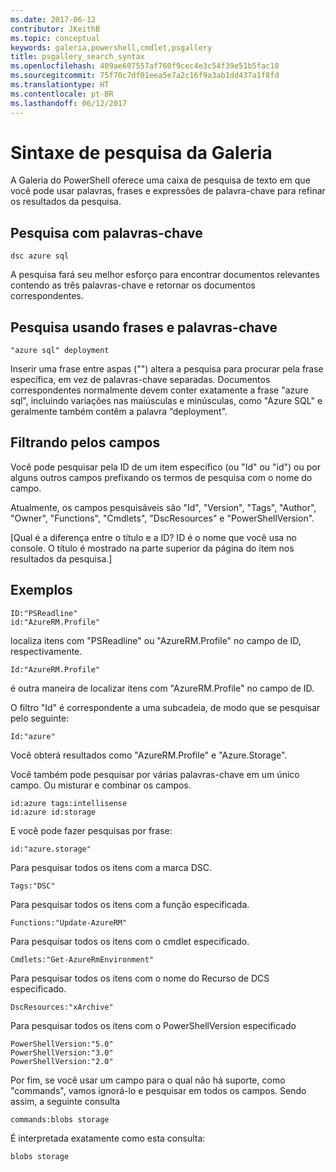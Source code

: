 ```yaml
---
ms.date: 2017-06-12
contributor: JKeithB
ms.topic: conceptual
keywords: galeria,powershell,cmdlet,psgallery
title: psgallery_search_syntax
ms.openlocfilehash: 409ae607557af760f9cec4e3c54f39e51b5fac18
ms.sourcegitcommit: 75f70c7df01eea5e7a2c16f9a3ab1dd437a1f8fd
ms.translationtype: HT
ms.contentlocale: pt-BR
ms.lasthandoff: 06/12/2017
---
```

<a id="gallery-search-syntax" class="xliff"></a>
# Sintaxe de pesquisa da Galeria

A Galeria do PowerShell oferece uma caixa de pesquisa de texto em que você pode usar palavras, frases e expressões de palavra-chave para refinar os resultados da pesquisa.

<a id="search-by-keywords" class="xliff"></a>
## Pesquisa com palavras-chave

    dsc azure sql

A pesquisa fará seu melhor esforço para encontrar documentos relevantes contendo as três palavras-chave e retornar os documentos correspondentes.

<a id="search-using-phrases-and-keywords" class="xliff"></a>
## Pesquisa usando frases e palavras-chave

    "azure sql" deployment

Inserir uma frase entre aspas ("") altera a pesquisa para procurar pela frase específica, em vez de palavras-chave separadas.
Documentos correspondentes normalmente devem conter exatamente a frase "azure sql", incluindo variações nas maiúsculas e minúsculas, como "Azure SQL" e geralmente também contêm a palavra “deployment".

<a id="filtering-on-fields" class="xliff"></a>
## Filtrando pelos campos

Você pode pesquisar pela ID de um item específico (ou "Id" ou "id") ou por alguns outros campos prefixando os termos de pesquisa com o nome do campo.

Atualmente, os campos pesquisáveis são "Id", "Version", "Tags", "Author", "Owner", "Functions", "Cmdlets", "DscResources" e "PowerShellVersion".

[Qual é a diferença entre o título e a ID? ID é o nome que você usa no console. O título é mostrado na parte superior da página do item nos resultados da pesquisa.]

<a id="examples" class="xliff"></a>
## Exemplos

    ID:"PSReadline"
    id:"AzureRM.Profile"

localiza itens com "PSReadline" ou "AzureRM.Profile" no campo de ID, respectivamente.

    Id:"AzureRM.Profile"

é outra maneira de localizar itens com "AzureRM.Profile" no campo de ID.

O filtro "Id" é correspondente a uma subcadeia, de modo que se pesquisar pelo seguinte:

    Id:"azure"
    
Você obterá resultados como "AzureRM.Profile" e "Azure.Storage".

Você também pode pesquisar por várias palavras-chave em um único campo. Ou misturar e combinar os campos.

    id:azure tags:intellisense
    id:azure id:storage

E você pode fazer pesquisas por frase:

    id:"azure.storage"


Para pesquisar todos os itens com a marca DSC.

    Tags:"DSC"

Para pesquisar todos os itens com a função especificada.

    Functions:"Update-AzureRM"

Para pesquisar todos os itens com o cmdlet especificado.
    
    Cmdlets:"Get-AzureRmEnvironment"

Para pesquisar todos os itens com o nome do Recurso de DCS especificado.

    DscResources:"xArchive"

Para pesquisar todos os itens com o PowerShellVersion especificado

    PowerShellVersion:"5.0"
    PowerShellVersion:"3.0"
    PowerShellVersion:"2.0"


Por fim, se você usar um campo para o qual não há suporte, como "commands", vamos ignorá-lo e pesquisar em todos os campos. Sendo assim, a seguinte consulta

    commands:blobs storage
    
É interpretada exatamente como esta consulta:

    blobs storage

